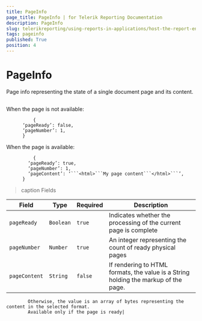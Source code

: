 ```yaml
---
title: PageInfo
page_title: PageInfo | for Telerik Reporting Documentation
description: PageInfo
slug: telerikreporting/using-reports-in-applications/host-the-report-engine-remotely/telerik-reporting-rest-services/rest-api-reference/json-entities/pageinfo
tags: pageinfo
published: True
position: 4
---
```


# PageInfo



Page info representing the state of a single document page and its content.
      

## 

When the page is not available:

	          {
          ‘pageReady’: false,
          ‘pageNumber’: 1,
          }
        



When the page is  available:

	          {
            ‘pageReady’: true,
            ‘pageNumber’: 1,
            ‘pageContent’: ‘```<html>```My page content```</html>```’,
          }
        




>caption Fields

| Field | Type | Required | Description |
| ------ | ------ | ------ | ------ |
|`pageReady`|`Boolean`|`true`|Indicates whether the processing of the current page is complete|
|`pageNumber`|`Number`|`true`|An integer representing the count of ready physical pages|
|`pageContent`|`String`|`false`|If rendering to HTML formats, the value is a String holding the markup of the page. 
            Otherwise, the value is an array of bytes representing the content in the selected format. 
            Available only if the page is ready|



